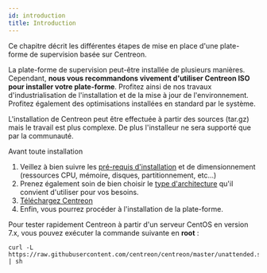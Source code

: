 ```yaml
---
id: introduction
title: Introduction
---
```


Ce chapitre décrit les différentes étapes de mise en place d'une plate-forme de
supervision basée sur Centreon.

La plate-forme de supervision peut-être installée de plusieurs manières.
Cependant, **nous vous recommandons vivement d'utiliser Centreon ISO pour
installer votre plate-forme**. Profitez ainsi de nos travaux d'industrialisation
de l'installation et de la mise à jour de l'environnement. Profitez également
des optimisations installées en standard par le système.

L'installation de Centreon peut être effectuée à partir des sources (tar.gz)
mais le travail est plus complexe. De plus l'installeur ne sera supporté que par
la communauté.

Avant toute installation

1.  Veillez à bien suivre les [pré-requis
    d'installation](prerequisites.html) et de dimensionnement
    (ressources CPU, mémoire, disques, partitionnement, etc...)
2.  Prenez également soin de bien choisir le [type
    d'architecture](architectures.html) qu'il convient d'utiliser pour vos besoins.
3.  [Téléchargez Centreon](https://download.centreon.com/)
4.  Enfin, vous pourrez procéder à l'installation de la plate-forme.

Pour tester rapidement Centreon à partir d'un serveur CentOS en version 7.x,
vous pouvez exécuter la commande suivante en **root** :

``` shell
curl -L https://raw.githubusercontent.com/centreon/centreon/master/unattended.sh | sh
```
